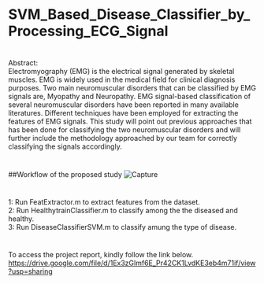 # SVM_Based_Disease_Classifier_by_Processing_ECG_Signal
#
Abstract:\
Electromyography (EMG) is the electrical signal generated by skeletal muscles. EMG is widely 
used in the medical field for clinical diagnosis purposes. Two main neuromuscular disorders 
that can be classified by EMG signals are, Myopathy and Neuropathy. EMG signal-based
classification of several neuromuscular disorders have been reported in many available
literatures. Different techniques have been employed for extracting the features of EMG 
signals. This study will point out previous approaches that has been done for classifying the 
two neuromuscular disorders and will further include the methodology approached by our team 
for correctly classifying the signals accordingly.
#
##Workflow of the proposed study
![Capture](https://user-images.githubusercontent.com/66588586/131224170-d346cc5f-1de5-4f72-bbf4-e936fd892523.PNG)

#
1: Run FeatExtractor.m to extract features from the dataset.\
2: Run HealthytrainClassifier.m to classify among the the diseased and healthy.\
3: Run DiseaseClassifierSVM.m to classify amung the type of disease.
#
To access the project report, kindly follow the link below.\
https://drive.google.com/file/d/1Ex3zGlmf6E_Pr42CK1LvdKE3eb4m71if/view?usp=sharing
